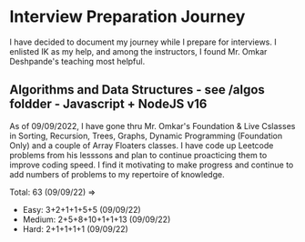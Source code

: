 # Interview Preparation Journey
I have decided to document my journey while I prepare for interviews.  I enlisted IK as my help, and among the instructors, I found Mr. Omkar Deshpande's teaching most helpful. 

## Algorithms and Data Structures - see /algos foldder - Javascript + NodeJS v16

As of 09/09/2022, I have gone thru Mr. Omkar's Foundation & Live Cslasses in Sorting, Recursion, Trees, Graphs, Dynamic Programming (Foundation Only) and a couple of Array Floaters classes.  I have code up Leetcode problems from his lesssons and plan to continue proacticing them to improve coding speed.  I find it motivating to make progress and continue to add numbers of problems to my repertoire of knowledge.

Total: 63 (09/09/22) => 
- Easy: 3+2+1+1+5+5 (09/09/22)
- Medium: 2+5+8+10+1+1+13 (09/09/22)
- Hard: 2+1+1+1+1 (09/09/22)
